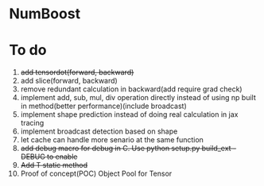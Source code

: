 # NumBoost

# To do
1. ~~add tensordot(forward, backward)~~
2. add slice(forward, backward)
3. remove redundant calculation in backward(add require grad check)
4. implement add, sub, mul, div operation directly instead of using np built in method(better performance)(include broadcast)
5. implement shape prediction instead of doing real calculation in jax tracing
6. implement broadcast detection based on shape
7. let cache can handle more senario at the same function
8. ~~add debug macro for debug in C. Use python setup.py build_ext -DEBUG to enable~~
9. ~~Add T static method~~
10. Proof of concept(POC) Object Pool for Tensor
